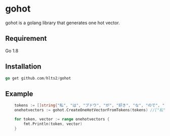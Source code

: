 # gohot
gohot is a golang library that generates one hot vector.

## Requirement
Go 1.8

## Installation
```go
go get github.com/hlts2/gohot

```
## Example

```go
    tokens := []string{"私", "は", "ブドウ", "が", "好き", "な", "ので", "、", "毎年", "秋", "が", "楽しみ", "だ"}
    onehotvectors := gohot.CreateOneHotVectorFromTokens(tokens) //["私":"100000000000", "は": "010000000000", "ブドウ": "001000000000" ... etc]

    for token, vector := range onehotvectors {
        fmt.Println(token, vector)
    }

```
